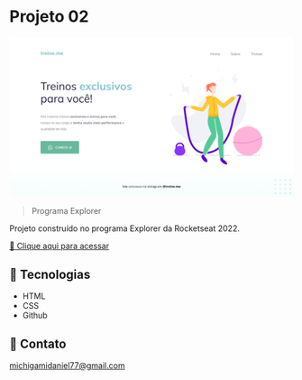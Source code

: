 # Projeto 02

![preview](./.github/preview.png)

> Programa Explorer

Projeto construído no programa Explorer da Rocketseat 2022.

[🔗 Clique aqui para acessar](https://kyochi7.github.io/Explorer/)

## 🧰 Tecnologias

- HTML
- CSS
- Github

## 📧 Contato

michigamidaniel77@gmail.com
